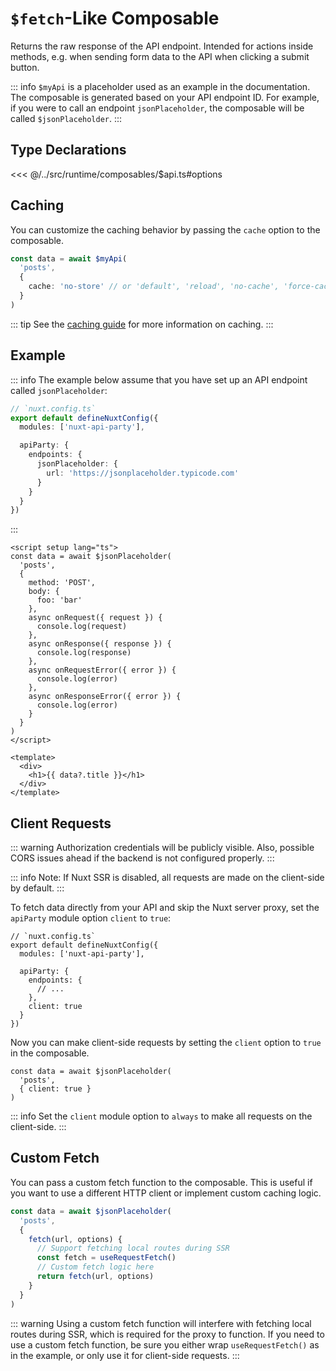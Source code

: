# `$fetch`-Like Composable

Returns the raw response of the API endpoint. Intended for actions inside methods, e.g. when sending form data to the API when clicking a submit button.

::: info
`$myApi` is a placeholder used as an example in the documentation. The composable is generated based on your API endpoint ID. For example, if you were to call an endpoint `jsonPlaceholder`, the composable will be called `$jsonPlaceholder`.
:::

## Type Declarations

<<< @/../src/runtime/composables/$api.ts#options

## Caching

You can customize the caching behavior by passing the `cache` option to the composable.

```ts
const data = await $myApi(
  'posts',
  {
    cache: 'no-store' // or 'default', 'reload', 'no-cache', 'force-cache', 'only-if-cached'
  }
)
```

::: tip
See the [caching guide](../guide/caching.md) for more information on caching.
:::

## Example

::: info
The example below assume that you have set up an API endpoint called `jsonPlaceholder`:

```ts
// `nuxt.config.ts`
export default defineNuxtConfig({
  modules: ['nuxt-api-party'],

  apiParty: {
    endpoints: {
      jsonPlaceholder: {
        url: 'https://jsonplaceholder.typicode.com'
      }
    }
  }
})
```

:::

```vue
<script setup lang="ts">
const data = await $jsonPlaceholder(
  'posts',
  {
    method: 'POST',
    body: {
      foo: 'bar'
    },
    async onRequest({ request }) {
      console.log(request)
    },
    async onResponse({ response }) {
      console.log(response)
    },
    async onRequestError({ error }) {
      console.log(error)
    },
    async onResponseError({ error }) {
      console.log(error)
    }
  }
)
</script>

<template>
  <div>
    <h1>{{ data?.title }}</h1>
  </div>
</template>
```

## Client Requests

::: warning
Authorization credentials will be publicly visible. Also, possible CORS issues ahead if the backend is not configured properly.
:::

::: info
Note: If Nuxt SSR is disabled, all requests are made on the client-side by default.
:::

To fetch data directly from your API and skip the Nuxt server proxy, set the `apiParty` module option `client` to `true`:

```ts{9}
// `nuxt.config.ts`
export default defineNuxtConfig({
  modules: ['nuxt-api-party'],

  apiParty: {
    endpoints: {
      // ...
    },
    client: true
  }
})
```

Now you can make client-side requests by setting the `client` option to `true` in the composable.

```ts{3}
const data = await $jsonPlaceholder(
  'posts',
  { client: true }
)
```

::: info
Set the `client` module option to `always` to make all requests on the client-side.
:::

## Custom Fetch

You can pass a custom fetch function to the composable. This is useful if you want to use a different HTTP client or implement custom caching logic.

```ts
const data = await $jsonPlaceholder(
  'posts',
  {
    fetch(url, options) {
      // Support fetching local routes during SSR
      const fetch = useRequestFetch()
      // Custom fetch logic here
      return fetch(url, options)
    }
  }
)
```

::: warning
Using a custom fetch function will interfere with fetching local routes during SSR, which is required for the proxy to function. If you need to use a custom fetch function, be sure you either wrap `useRequestFetch()` as in the example, or only use it for client-side requests.
:::
